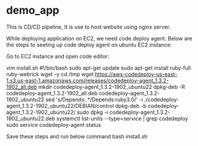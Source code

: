 # demo_app
This is CD/CD pipeline, It is use to host website using nginx server.

While deploying application on EC2, we need code deploy agent. Below are the steps to seeting up code deploy agent on ubuntu EC2 instance:

Go to EC2 instance and open code editor: 

vim install.sh
#!/bin/bash 
sudo apt-get update 
sudo apt-get install ruby-full ruby-webrick wget -y 
cd /tmp 
wget https://aws-codedeploy-us-east-1.s3.us-east-1.amazonaws.com/releases/codedeploy-agent_1.3.2-1902_all.deb 
mkdir codedeploy-agent_1.3.2-1902_ubuntu22 
dpkg-deb -R codedeploy-agent_1.3.2-1902_all.deb codedeploy-agent_1.3.2-1902_ubuntu22 
sed 's/Depends:.*/Depends:ruby3.0/' -i ./codedeploy-agent_1.3.2-1902_ubuntu22/DEBIAN/control 
dpkg-deb -b codedeploy-agent_1.3.2-1902_ubuntu22/ 
sudo dpkg -i codedeploy-agent_1.3.2-1902_ubuntu22.deb 
systemctl list-units --type=service | grep codedeploy 
sudo service codedeploy-agent status

Save these steps and run below command
bash install.sh

